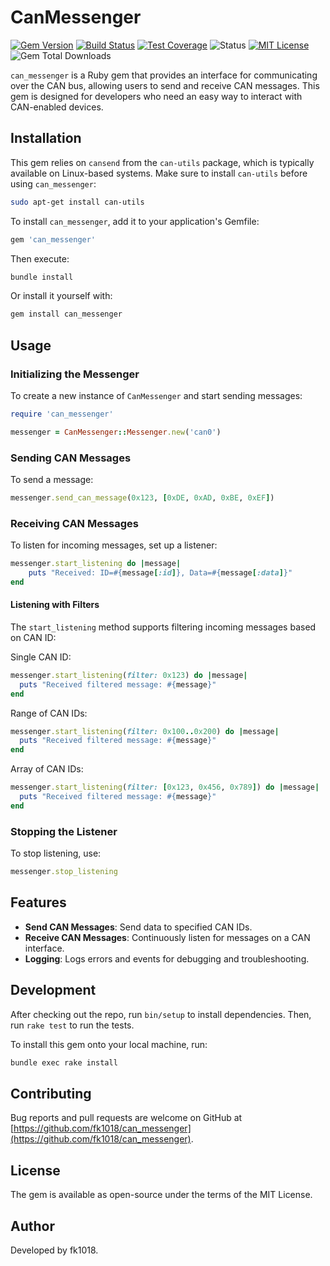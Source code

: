 # CanMessenger

[![Gem Version](https://badge.fury.io/rb/can_messenger.svg?icon=si%3Arubygems&icon_color=%23e77682)](https://badge.fury.io/rb/can_messenger)
[![Build Status](https://github.com/fk1018/can_messenger/actions/workflows/ruby.yml/badge.svg)](https://github.com/fk1018/can_messenger/actions)
[![Test Coverage](https://codecov.io/gh/fk1018/can_messenger/branch/main/graph/badge.svg)](https://codecov.io/gh/fk1018/can_messenger)
![Status](https://img.shields.io/badge/status-stable-green)
[![MIT License](https://img.shields.io/badge/license-MIT-blue.svg)](https://opensource.org/licenses/MIT)
![Gem Total Downloads](https://img.shields.io/gem/dt/can_messenger)

`can_messenger` is a Ruby gem that provides an interface for communicating over the CAN bus, allowing users to send and receive CAN messages. This gem is designed for developers who need an easy way to interact with CAN-enabled devices.

## Installation

This gem relies on `cansend` from the `can-utils` package, which is typically available on Linux-based systems. Make sure to install `can-utils` before using `can_messenger`:

```bash
sudo apt-get install can-utils
```

To install `can_messenger`, add it to your application's Gemfile:

```ruby
gem 'can_messenger'
```

Then execute:

```bash
bundle install
```

Or install it yourself with:

```bash
gem install can_messenger
```

## Usage

### Initializing the Messenger

To create a new instance of `CanMessenger` and start sending messages:

```ruby
require 'can_messenger'

messenger = CanMessenger::Messenger.new('can0')
```

### Sending CAN Messages

To send a message:

```ruby
messenger.send_can_message(0x123, [0xDE, 0xAD, 0xBE, 0xEF])
```

### Receiving CAN Messages

To listen for incoming messages, set up a listener:

```ruby
messenger.start_listening do |message|
    puts "Received: ID=#{message[:id]}, Data=#{message[:data]}"
end
```

#### Listening with Filters

The `start_listening` method supports filtering incoming messages based on CAN ID:

Single CAN ID:

```ruby
messenger.start_listening(filter: 0x123) do |message|
  puts "Received filtered message: #{message}"
end
```

Range of CAN IDs:

```ruby
messenger.start_listening(filter: 0x100..0x200) do |message|
  puts "Received filtered message: #{message}"
end

```

Array of CAN IDs:

```ruby
messenger.start_listening(filter: [0x123, 0x456, 0x789]) do |message|
  puts "Received filtered message: #{message}"
end

```

### Stopping the Listener

To stop listening, use:

```ruby
messenger.stop_listening
```

## Features

- **Send CAN Messages**: Send data to specified CAN IDs.
- **Receive CAN Messages**: Continuously listen for messages on a CAN interface.
- **Logging**: Logs errors and events for debugging and troubleshooting.

## Development

After checking out the repo, run `bin/setup` to install dependencies. Then, run `rake test` to run the tests.

To install this gem onto your local machine, run:

```bash
bundle exec rake install
```

## Contributing

Bug reports and pull requests are welcome on GitHub at [https://github.com/fk1018/can_messenger](https://github.com/fk1018/can_messenger).

## License

The gem is available as open-source under the terms of the MIT License.

## Author

Developed by fk1018.
